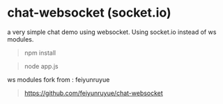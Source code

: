 chat-websocket (socket.io)
===============

a very simple chat demo using websocket. Using socket.io instead of ws modules.

> npm install

> node app.js

ws modules fork from : feiyunruyue
> https://github.com/feiyunruyue/chat-websocket
